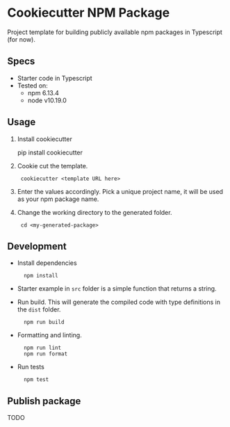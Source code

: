 # Cookiecutter NPM Package

Project template for building publicly available npm packages in Typescript (for now).

## Specs

- Starter code in Typescript
- Tested on:
  - npm 6.13.4
  - node v10.19.0

## Usage

1. Install cookiecutter

    pip install cookiecutter

1. Cookie cut the template.

        cookiecutter <template URL here>

1. Enter the values accordingly. Pick a unique project name, it will be used as your npm package name.


1. Change the working directory to the generated folder.

        cd <my-generated-package>

## Development

- Install dependencies

        npm install

- Starter example in `src` folder is a simple function that returns a string.
- Run build. This will generate the compiled code with type definitions in the `dist` folder.

        npm run build

- Formatting and linting.

        npm run lint
        npm run format

- Run tests

        npm test

## Publish package

TODO